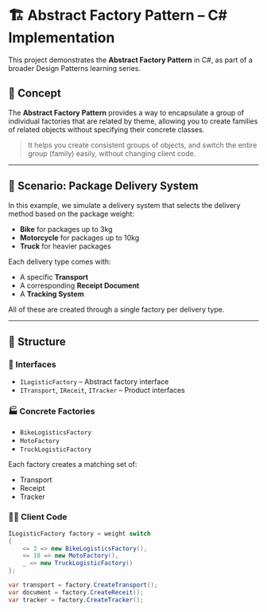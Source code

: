 # 🏗️ Abstract Factory Pattern – C# Implementation

This project demonstrates the **Abstract Factory Pattern** in C#, as part of a broader Design Patterns learning series.

## 🧠 Concept

The **Abstract Factory Pattern** provides a way to encapsulate a group of individual factories that are related by theme, allowing you to create families of related objects without specifying their concrete classes.

> It helps you create consistent groups of objects, and switch the entire group (family) easily, without changing client code.

---

## 🚚 Scenario: Package Delivery System

In this example, we simulate a delivery system that selects the delivery method based on the package weight:

- **Bike** for packages up to 3kg  
- **Motorcycle** for packages up to 10kg  
- **Truck** for heavier packages

Each delivery type comes with:
- A specific **Transport**
- A corresponding **Receipt Document**
- A **Tracking System**

All of these are created through a single factory per delivery type.

---

## 🧩 Structure

### 🔨 Interfaces

- `ILogisticFactory` – Abstract factory interface
- `ITransport`, `IReceit`, `ITracker` – Product interfaces

### 🏭 Concrete Factories

- `BikeLogisticsFactory`
- `MotoFactory`
- `TruckLogisticFactory`

Each factory creates a matching set of:
- Transport
- Receipt
- Tracker

### 👨‍💻 Client Code

```csharp
ILogisticFactory factory = weight switch
{
    <= 3 => new BikeLogisticsFactory(),
    <= 10 => new MotoFactory(),
    _ => new TruckLogisticFactory()
};

var transport = factory.CreateTransport();
var document = factory.CreateReceit();
var tracker = factory.CreateTracker();

